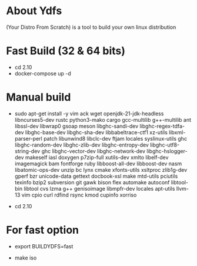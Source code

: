 # About Ydfs

(Your Distro From Scratch) is a tool to build your own linux distribution 

# Fast Build (32 & 64 bits)

* cd 2.10
* docker-compose up -d

# Manual build

* sudo apt-get install -y vim ack wget openjdk-21-jdk-headless libncurses5-dev  rustc python3-mako cargo gcc-multilib g++-multilib ant libssl-dev libwrap0 gsoap meson libghc-sandi-dev libghc-regex-tdfa-dev libghc-base-dev libghc-sha-dev libbabeltrace-ctf1 xz-utils libxml-parser-perl patch libunwind8 libclc-dev ftjam locales syslinux-utils ghc libghc-random-dev libghc-zlib-dev libghc-entropy-dev libghc-utf8-string-dev ghc libghc-vector-dev libghc-network-dev libghc-hslogger-dev makeself iasl doxygen p7zip-full xutils-dev xmlto libelf-dev imagemagick bam fontforge ruby libboost-all-dev libboost-dev nasm libatomic-ops-dev unzip bc lynx cmake xfonts-utils xsltproc zlib1g-dev gperf bzr unicode-data gettext docbook-xsl make mtd-utils pciutils texinfo bzip2 subversion git gawk bison flex automake autoconf libtool-bin libtool cvs lzma g++ genisoimage libmpfr-dev locales apt-utils llvm-13 vim cpio curl rdfind rsync kmod cupinfo xorriso

* cd 2.10

# For fast option
* export BUILDYDFS=fast

* make iso

